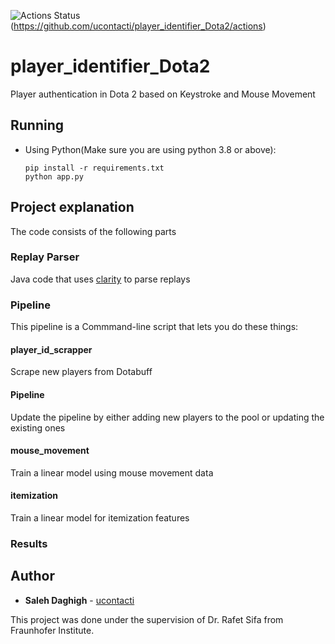 ![Actions Status](https://github.com/ucontacti/player_identifier_Dota2/workflows/CI/badge.svg)(https://github.com/ucontacti/player_identifier_Dota2/actions)

# player_identifier_Dota2
Player authentication in Dota 2 based on Keystroke and Mouse Movement

## Running
* Using Python(Make sure you are using python 3.8 or above):
    ```
    pip install -r requirements.txt  
    python app.py  
    ```

## Project explanation
The code consists of the following parts
### Replay Parser
Java code that uses [clarity](https://github.com/skadistats/clarity) to parse replays
### Pipeline
This pipeline is a Commmand-line script that lets you do these things:
#### player_id_scrapper
Scrape new players from Dotabuff
#### Pipeline
Update the pipeline by either adding new players to the pool or updating the existing ones
#### mouse_movement
Train a linear model using mouse movement data
#### itemization
Train a linear model for itemization features
### Results
<!-- The results of the authentication was over 90% and the detail report can be found [here](https://drive.google.com/open?id=1-332uLhMxQbwe6LelzNJXikF9g-gDSV-) -->

## Author
* **Saleh Daghigh** - [ucontacti](https://github.com/ucontacti)

This project was done under the supervision of Dr. Rafet Sifa from Fraunhofer Institute.